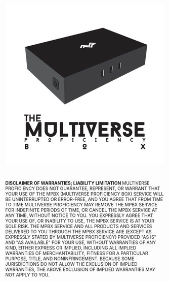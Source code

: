<p align="center">
 <img src="https://raw.githubusercontent.com/mproficiency/MPBX/master/Intro.jpg">
<br><br><br>
</p>
<b>DISCLAIMER OF WARRANTIES; LIABILITY LIMITATION </b>
MULTIVERSE PROFICIENCY DOES NOT GUARANTEE, REPRESENT, OR WARRANT THAT YOUR USE OF THE MPBX (MULTIVERSE PROFICIENCY BOX) SERVICE WILL BE UNINTERRUPTED OR ERROR-FREE, AND YOU AGREE THAT FROM TIME TO TIME MULTIVERSE PROFICIENCY MAY REMOVE THE MPBX SERVICE FOR INDEFINITE PERIODS OF TIME, OR CANCEL THE MPBX SERVICE AT ANY TIME, WITHOUT NOTICE TO YOU. 
YOU EXPRESSLY AGREE THAT YOUR USE OF, OR INABILITY TO USE, THE MPBX SERVICE IS AT YOUR SOLE RISK. THE MPBX SERVICE AND ALL PRODUCTS AND SERVICES DELIVERED TO YOU THROUGH THE MPBX SERVICE ARE (EXCEPT AS EXPRESSLY STATED BY MULTIVERSE PROFICIENCY) PROVIDED "AS IS" AND "AS AVAILABLE" FOR YOUR USE, WITHOUT WARRANTIES OF ANY KIND, EITHER EXPRESS OR IMPLIED, INCLUDING ALL IMPLIED WARRANTIES OF MERCHANTABILITY, FITNESS FOR A PARTICULAR PURPOSE, TITLE, AND NONINFRINGEMENT. BECAUSE SOME JURISDICTIONS DO NOT ALLOW THE EXCLUSION OF IMPLIED WARRANTIES, THE ABOVE EXCLUSION OF IMPLIED WARRANTIES MAY NOT APPLY TO YOU.

